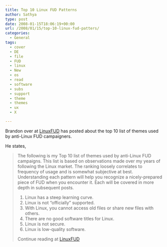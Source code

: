 ```yaml
---
title: Top 10 Linux FUD Patterns
author: Sathya
type: post
date: 2008-01-15T18:06:19+00:00
url: /2008/01/15/top-10-linux-fud-patters/
categories:
  - General
tags:
  - cover
  - DE
  - file
  - FUD
  - linux
  - New
  - os
  - read
  - software
  - subs
  - support
  - theme
  - themes
  - ux
  - X

---
```

Brandon over at [LinuxFUD][1] has posted about the top 10 list of themes used by anti-Linux FUD campaigners.
  
He states,

> The following is my Top 10 list of themes used by anti-Linux FUD campaigns. This list is based on observations made over my years of following the Linux market. The ranking loosely correlates to frequency of usage and is somewhat subjective at best. Understanding each pattern will help you recognize a nicely-prepared piece of FUD when you encounter it. Each will be covered in more depth in subsequent posts.
> 
>   1. Linux has a steep learning curve.
>   2. Linux is not “officially” supported.
>   3. With Linux, you cannot access old files or share new files with others.
>   4. There are no good software titles for Linux.
>   5. Linux is not secure.
>   6. Linux is low-quality software.
> 
> Continue reading at [LinuxFUD][1]

 [1]: https://linuxfud.wordpress.com/2008/01/15/top-10-linux-fud-patterns-part-1/

